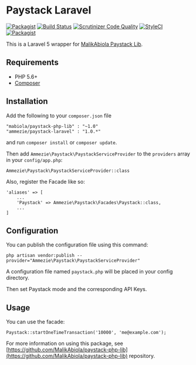 # Paystack Laravel

[![Packagist](https://img.shields.io/packagist/l/ammezie/paystack-laravel.svg?style=flat-square)](LICENSE.md)
[![Build Status](https://img.shields.io/travis/ammezie/paystack-laravel.svg?style=flat-square)](https://travis-ci.org/ammezie/paystack-laravel)
[![Scrutinizer Code Quality](https://scrutinizer-ci.com/g/ammezie/paystack-laravel/badges/quality-score.png)](https://scrutinizer-ci.com/g/ammezie/paystack-laravel/?branch=master)
[![StyleCI](https://styleci.io/repos/76888914/shield)](https://styleci.io/repos/76888914)
[![Packagist](https://img.shields.io/packagist/dt/ammezie/paystack-laravel.svg?style=flat-square)](https://packagist.org/packages/ammezie/paystack-laravel)

This is a Laravel 5 wrapper for [MalikAbiola Paystack Lib](https://github.com/MalikAbiola/paystack-php-lib).

## Requirements

 - PHP 5.6+
 - [Composer](https://getcomposer.org/doc/00-intro.md "Composer")

## Installation

Add the following to your `composer.json` file

    "mabiola/paystack-php-lib" : "~1.0"
    "ammezie/paystack-laravel" : "1.0.*"

and run `composer install` or `composer update`.

Then add `Ammezie\Paystack\PaystackServiceProvider` to the `providers` array in your `config/app.php`:

    Ammezie\Paystack\PaystackServiceProvider::class

Also, register the Facade like so:

    'aliases' => [
        ...
        'Paystack' => Ammezie\Paystack\Facades\Paystack::class,
        ...
    ]

## Configuration

You can publish the configuration file using this command:

    php artisan vendor:publish --provider="Ammezie\Paystack\PaystackServiceProvider"

A configuration file named `paystack.php` will be placed in your config directory.

Then set Paystack mode and the corresponding API Keys.

## Usage

You can use the facade:

    Paystack::startOneTimeTransaction('10000', 'me@example.com');

For more information on using this package, see [https://github.com/MalikAbiola/paystack-php-lib](https://github.com/MalikAbiola/paystack-php-lib) repository.
